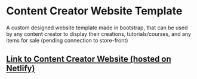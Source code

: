 # Content Creator Website Template
A custom designed website template made in bootstrap, that can be used by any content creator to display their creations, tutorials/courses, and any items for sale (pending connection to store-front)

## [Link to Content Creator Website (hosted on Netlify)](https://content-creator-site-template.netlify.app/)

